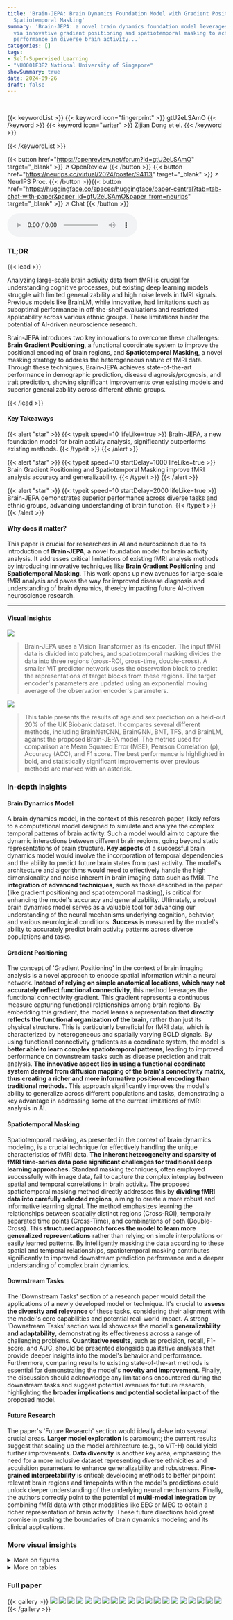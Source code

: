 ```yaml
---
title: 'Brain-JEPA: Brain Dynamics Foundation Model with Gradient Positioning and
  Spatiotemporal Masking'
summary: 'Brain-JEPA: a novel brain dynamics foundation model leverages fMRI data
  via innovative gradient positioning and spatiotemporal masking to achieve state-of-the-art
  performance in diverse brain activity...'
categories: []
tags:
- Self-Supervised Learning
- "\U0001F3E2 National University of Singapore"
showSummary: true
date: 2024-09-26
draft: false
---
```


<br>

{{< keywordList >}}
{{< keyword icon="fingerprint" >}} gtU2eLSAmO {{< /keyword >}}
{{< keyword icon="writer" >}} Zijian Dong et el. {{< /keyword >}}
 
{{< /keywordList >}}

{{< button href="https://openreview.net/forum?id=gtU2eLSAmO" target="_blank" >}}
↗ OpenReview
{{< /button >}}
{{< button href="https://neurips.cc/virtual/2024/poster/94113" target="_blank" >}}
↗ NeurIPS Proc.
{{< /button >}}{{< button href="https://huggingface.co/spaces/huggingface/paper-central?tab=tab-chat-with-paper&paper_id=gtU2eLSAmO&paper_from=neurips" target="_blank" >}}
↗ Chat
{{< /button >}}



<audio controls>
    <source src="https://ai-paper-reviewer.com/gtU2eLSAmO/podcast.wav" type="audio/wav">
    Your browser does not support the audio element.
</audio>


### TL;DR


{{< lead >}}

Analyzing large-scale brain activity data from fMRI is crucial for understanding cognitive processes, but existing deep learning models struggle with limited generalizability and high noise levels in fMRI signals.  Previous models like BrainLM, while innovative, had limitations such as suboptimal performance in off-the-shelf evaluations and restricted applicability across various ethnic groups.  These limitations hinder the potential of AI-driven neuroscience research.

Brain-JEPA introduces two key innovations to overcome these challenges: **Brain Gradient Positioning**, a functional coordinate system to improve the positional encoding of brain regions, and **Spatiotemporal Masking**, a novel masking strategy to address the heterogeneous nature of fMRI data.  Through these techniques, Brain-JEPA achieves state-of-the-art performance in demographic prediction, disease diagnosis/prognosis, and trait prediction, showing significant improvements over existing models and superior generalizability across different ethnic groups.

{{< /lead >}}


#### Key Takeaways

{{< alert "star" >}}
{{< typeit speed=10 lifeLike=true >}} Brain-JEPA, a new foundation model for brain activity analysis, significantly outperforms existing methods. {{< /typeit >}}
{{< /alert >}}

{{< alert "star" >}}
{{< typeit speed=10 startDelay=1000 lifeLike=true >}} Brain Gradient Positioning and Spatiotemporal Masking improve fMRI analysis accuracy and generalizability. {{< /typeit >}}
{{< /alert >}}

{{< alert "star" >}}
{{< typeit speed=10 startDelay=2000 lifeLike=true >}} Brain-JEPA demonstrates superior performance across diverse tasks and ethnic groups, advancing understanding of brain function. {{< /typeit >}}
{{< /alert >}}

#### Why does it matter?
This paper is crucial for researchers in AI and neuroscience due to its introduction of **Brain-JEPA**, a novel foundation model for brain activity analysis.  It addresses critical limitations of existing fMRI analysis methods by introducing innovative techniques like **Brain Gradient Positioning** and **Spatiotemporal Masking**. This work opens up new avenues for large-scale fMRI analysis and paves the way for improved disease diagnosis and understanding of brain dynamics, thereby impacting future AI-driven neuroscience research.

------
#### Visual Insights



![](https://ai-paper-reviewer.com/gtU2eLSAmO/figures_2_1.jpg)

> Brain-JEPA uses a Vision Transformer as its encoder.  The input fMRI data is divided into patches, and spatiotemporal masking divides the data into three regions (cross-ROI, cross-time, double-cross).  A smaller ViT predictor network uses the observation block to predict the representations of target blocks from these regions.  The target encoder's parameters are updated using an exponential moving average of the observation encoder's parameters.





![](https://ai-paper-reviewer.com/gtU2eLSAmO/tables_6_1.jpg)

> This table presents the results of age and sex prediction on a held-out 20% of the UK Biobank dataset.  It compares several different methods, including BrainNetCNN, BrainGNN, BNT, TFS, and BrainLM, against the proposed Brain-JEPA model. The metrics used for comparison are Mean Squared Error (MSE), Pearson Correlation (ρ), Accuracy (ACC), and F1 score. The best performance is highlighted in bold, and statistically significant improvements over previous methods are marked with an asterisk.





### In-depth insights


#### Brain Dynamics Model
A brain dynamics model, in the context of this research paper, likely refers to a computational model designed to simulate and analyze the complex temporal patterns of brain activity.  Such a model would aim to capture the dynamic interactions between different brain regions, going beyond static representations of brain structure.  **Key aspects** of a successful brain dynamics model would involve the incorporation of temporal dependencies and the ability to predict future brain states from past activity.  The model's architecture and algorithms would need to effectively handle the high dimensionality and noise inherent in brain imaging data such as fMRI. The **integration of advanced techniques**, such as those described in the paper (like gradient positioning and spatiotemporal masking), is critical for enhancing the model's accuracy and generalizability.  Ultimately, a robust brain dynamics model serves as a valuable tool for advancing our understanding of the neural mechanisms underlying cognition, behavior, and various neurological conditions.  **Success** is measured by the model's ability to accurately predict brain activity patterns across diverse populations and tasks.

#### Gradient Positioning
The concept of 'Gradient Positioning' in the context of brain imaging analysis is a novel approach to encode spatial information within a neural network.  **Instead of relying on simple anatomical locations, which may not accurately reflect functional connectivity**, this method leverages the functional connectivity gradient. This gradient represents a continuous measure capturing functional relationships among brain regions.  By embedding this gradient, the model learns a representation that **directly reflects the functional organization of the brain**, rather than just its physical structure. This is particularly beneficial for fMRI data, which is characterized by heterogeneous and spatially varying BOLD signals. By using functional connectivity gradients as a coordinate system, the model is **better able to learn complex spatiotemporal patterns**, leading to improved performance on downstream tasks such as disease prediction and trait analysis.  **The innovative aspect lies in using a functional coordinate system derived from diffusion mapping of the brain's connectivity matrix, thus creating a richer and more informative positional encoding than traditional methods.**  This approach significantly improves the model's ability to generalize across different populations and tasks, demonstrating a key advantage in addressing some of the current limitations of fMRI analysis in AI.

#### Spatiotemporal Masking
Spatiotemporal masking, as presented in the context of brain dynamics modeling, is a crucial technique for effectively handling the unique characteristics of fMRI data.  **The inherent heterogeneity and sparsity of fMRI time-series data pose significant challenges for traditional deep learning approaches.**  Standard masking techniques, often employed successfully with image data, fail to capture the complex interplay between spatial and temporal correlations in brain activity.  The proposed spatiotemporal masking method directly addresses this by **dividing fMRI data into carefully selected regions**, aiming to create a more robust and informative learning signal. The method emphasizes learning the relationships between spatially distinct regions (Cross-ROI), temporally separated time points (Cross-Time), and combinations of both (Double-Cross). This **structured approach forces the model to learn more generalized representations** rather than relying on simple interpolations or easily learned patterns. By intelligently masking the data according to these spatial and temporal relationships, spatiotemporal masking contributes significantly to improved downstream prediction performance and a deeper understanding of complex brain dynamics.

#### Downstream Tasks
The 'Downstream Tasks' section of a research paper would detail the applications of a newly developed model or technique.  It's crucial to **assess the diversity and relevance** of these tasks, considering their alignment with the model's core capabilities and potential real-world impact.  A strong 'Downstream Tasks' section would showcase the model's **generalizability and adaptability**, demonstrating its effectiveness across a range of challenging problems.  **Quantitative results**, such as precision, recall, F1-score, and AUC, should be presented alongside qualitative analyses that provide deeper insights into the model's behavior and performance.  Furthermore, comparing results to existing state-of-the-art methods is essential for demonstrating the model's **novelty and improvement**.  Finally, the discussion should acknowledge any limitations encountered during the downstream tasks and suggest potential avenues for future research, highlighting the **broader implications and potential societal impact** of the proposed model.

#### Future Research
The paper's 'Future Research' section would ideally delve into several crucial areas.  **Larger model exploration** is paramount; the current results suggest that scaling up the model architecture (e.g., to ViT-H) could yield further improvements.  **Data diversity** is another key area, emphasizing the need for a more inclusive dataset representing diverse ethnicities and acquisition parameters to enhance generalizability and robustness.   **Fine-grained interpretability** is critical; developing methods to better pinpoint relevant brain regions and timepoints within the model's predictions could unlock deeper understanding of the underlying neural mechanisms.  Finally, the authors correctly point to the potential of **multi-modal integration** by combining fMRI data with other modalities like EEG or MEG to obtain a richer representation of brain activity. These future directions hold great promise in pushing the boundaries of brain dynamics modeling and its clinical applications.


### More visual insights

<details>
<summary>More on figures
</summary>


![](https://ai-paper-reviewer.com/gtU2eLSAmO/figures_3_1.jpg)

> This figure shows how Brain Gradient Positioning works.  Panel (A) displays the brain surface, where different cortical regions are colored according to their positions in a three-dimensional gradient space. Panel (B) shows the three-dimensional gradient space itself, with each point representing a brain region and its position defined by three gradient axes. The color coding in (A) and (B) is consistent, illustrating the mapping between the brain's functional organization and the gradient space representation. The gradient axes are derived from the functional connectivity between brain regions, capturing their relationships and forming a functional coordinate system for brain activity analysis.


![](https://ai-paper-reviewer.com/gtU2eLSAmO/figures_7_1.jpg)

> This figure shows the performance of Brain-JEPA with different model sizes (ViT-S, ViT-B, and ViT-L) on three downstream tasks: age prediction, sex prediction, and NC/MCI classification.  The results demonstrate that larger model configurations consistently achieve better performance.  The x-axis represents the model size, and the y-axis represents the performance metric (Pearson correlation for age prediction and accuracy for sex prediction and NC/MCI classification).


![](https://ai-paper-reviewer.com/gtU2eLSAmO/figures_7_2.jpg)

> The figure shows the performance of Brain-JEPA with different model sizes (ViT-S, ViT-B, and ViT-L) across three downstream tasks: age prediction, sex prediction, and amyloid classification.  It demonstrates that larger models generally achieve better performance, indicating a positive scaling property with model size. The x-axis represents the model size while the y-axis represents the performance metrics.  Specific metrics shown are Pearson correlation for age prediction, accuracy for sex prediction, and accuracy for amyloid classification. 


![](https://ai-paper-reviewer.com/gtU2eLSAmO/figures_7_3.jpg)

> This figure compares three different methods for spatial positional embedding in the Brain-JEPA model: sine and cosine functions, anatomical locations, and brain gradient positioning. The results show that brain gradient positioning achieves significantly better performance across three downstream tasks: age prediction, sex prediction, and NC/MCI classification. This highlights the effectiveness of brain gradient positioning in capturing functional relationships between brain regions.


![](https://ai-paper-reviewer.com/gtU2eLSAmO/figures_8_1.jpg)

> This figure shows the performance of Brain-JEPA across various model sizes (ViT-S, ViT-B, and ViT-L).  The results demonstrate that larger model configurations consistently achieve better performance, with a clear trend of increasing accuracy/correlation with larger models.  The largest model (ViT-L) consistently achieves the best performance across age prediction, sex prediction, and NC/MCI classification tasks.


![](https://ai-paper-reviewer.com/gtU2eLSAmO/figures_8_2.jpg)

> This figure displays the attention weights across seven different brain networks (CN, DMN, DAN, LN, SAN, SMN, VN) for NC/MCI classification in both Caucasian and Asian populations.  The bar graphs show the average attention weights for each network in each group, while the brain image displays the spatial distribution of attention weights across the ROIs, color-coded according to the network they belong to.  The results highlight the consistent patterns across different ethnic groups, emphasizing the critical roles of several networks (DMN, CN, SAN, and LN) in cognitive impairment. 


</details>




<details>
<summary>More on tables
</summary>


![](https://ai-paper-reviewer.com/gtU2eLSAmO/tables_6_2.jpg)
> This table presents the results of applying Brain-JEPA and several other methods to predict age, sex, neuroticism, and flanker scores on the HCP-Aging dataset.  It shows the mean squared error (MSE) for age prediction and neuroticism, the Pearson correlation (ρ) for the same two tasks and accuracy (ACC) and F1 score for sex prediction. Brain-JEPA achieves superior performance compared to previous state-of-the-art methods.

![](https://ai-paper-reviewer.com/gtU2eLSAmO/tables_6_3.jpg)
> This table presents the results of Brain-JEPA and other methods on external tasks of brain disease diagnosis and prognosis using two datasets: ADNI and MACC.  The results show the performance of each method in terms of accuracy (ACC) and F1 score for classifying normal control (NC) versus mild cognitive impairment (MCI), and amyloid positive versus negative in both Caucasian (ADNI) and Asian (MACC) cohorts. The table demonstrates Brain-JEPA's performance compared to other state-of-the-art methods.

![](https://ai-paper-reviewer.com/gtU2eLSAmO/tables_15_1.jpg)
> This table shows the hyperparameters used for pre-training the Brain-JEPA model.  It details the optimizer used (AdamW), its momentum parameters, the learning rate schedule (warmup cosine), the starting, final and overall learning rates, weight decay schedule and parameters, the EMA (Exponential Moving Average) momentum schedule and its start and final values, the total batch size (across multiple GPUs), the number of warmup epochs, patch size, dimension of the gradient vector, and the total number of training epochs.

![](https://ai-paper-reviewer.com/gtU2eLSAmO/tables_15_2.jpg)
> This table presents the hyperparameters used for both end-to-end fine-tuning and linear probing.  It shows the optimizer used (AdamW for fine-tuning and LARS for linear probing), optimizer momentum, learning rate schedule, base learning rate, weight decay (only applied to fine-tuning), layer-wise learning rate decay (only applied to fine-tuning), batch size, warmup epochs, and the number of training epochs. The values differ between the two training methods reflecting differences in optimization strategies.

![](https://ai-paper-reviewer.com/gtU2eLSAmO/tables_15_3.jpg)
> This table presents the hyperparameters used for the spatiotemporal masking strategy in Brain-JEPA.  It specifies the mask ratios for different regions of the input fMRI data: the observation block and three target regions (Cross-ROI (α), Cross-Time (β), and Double-Cross (γ)).  The mask ratios are defined as ranges (ηR, ηT) for the ROI and timestep dimensions, respectively. These ranges control the amount of data masked in each region during pre-training, forcing the model to learn more robust and generalizable representations.

![](https://ai-paper-reviewer.com/gtU2eLSAmO/tables_16_1.jpg)
> This table presents the performance comparison of Brain-JEPA against other baselines on the HCP-aging dataset for age and sex prediction tasks.  The metrics used for comparison include Mean Squared Error (MSE), Pearson Correlation (ρ), Accuracy (ACC), and F1 score.  Lower MSE indicates better performance for age prediction, while higher ρ, ACC, and F1 scores indicate better performance for both age and sex prediction.  The results show that Brain-JEPA significantly outperforms other methods.

![](https://ai-paper-reviewer.com/gtU2eLSAmO/tables_16_2.jpg)
> This table presents the performance comparison of Brain-JEPA against several baseline models on the ADNI dataset for two tasks: NC/MCI classification and amyloid-positive/negative classification.  The metrics used are accuracy (ACC) and F1 score, reflecting the model's ability to correctly classify samples.  The results show Brain-JEPA's superior performance compared to other methods.

![](https://ai-paper-reviewer.com/gtU2eLSAmO/tables_16_3.jpg)
> This table compares the performance of Brain-JEPA against other baselines (SVM/SVR, BrainMass, CSM, SwiFT) on the HCP-Aging dataset for age and sex prediction tasks.  It shows the Mean Squared Error (MSE), Pearson Correlation (p), Accuracy (ACC), and F1 score for each model, highlighting Brain-JEPA's superior performance across all metrics.

![](https://ai-paper-reviewer.com/gtU2eLSAmO/tables_17_1.jpg)
> This table shows the ablation study results on different dataset sizes used for pretraining the model. The results for age prediction (Pearson correlation), sex prediction (accuracy), and NC/MCI classification (accuracy) are presented for dataset sizes of 25%, 50%, 75%, and 100% of the total dataset.  The table demonstrates how increasing the size of the pretraining dataset improves the model's performance on downstream tasks.

![](https://ai-paper-reviewer.com/gtU2eLSAmO/tables_17_2.jpg)
> This table presents the results of age and sex prediction on a held-out portion of the UK Biobank dataset.  It compares Brain-JEPA's performance against several other methods (BrainNetCNN, BrainGNN, BNT, and BrainLM) using metrics such as MSE (lower is better), Pearson Correlation (higher is better), Accuracy, and F1 score (higher is better).  The best performance is highlighted in bold, and statistically significant improvements (p<0.05) are indicated with an asterisk.

![](https://ai-paper-reviewer.com/gtU2eLSAmO/tables_17_3.jpg)
> This table presents the results of the internal tasks (age and sex prediction) performed on the held-out 20% of the UK Biobank (UKB) dataset.  The performance metrics reported are Mean Squared Error (MSE), Pearson Correlation (ρ), Accuracy (ACC), and F1 score.  The results are averaged over 5 independent runs, with standard deviations shown.  Statistically significant improvements (p<0.05) over prior approaches are marked with an asterisk (*).

![](https://ai-paper-reviewer.com/gtU2eLSAmO/tables_18_1.jpg)
> This table compares the performance of Brain-JEPA using 3-dimensional and 30-dimensional brain gradient positioning for age prediction on HCP-Aging, sex prediction on HCP-Aging and Amyloid +ve/-ve classification on ADNI.  The results show that using 30-dimensional brain gradient positioning significantly improves the performance in all three tasks.

</details>




### Full paper

{{< gallery >}}
<img src="https://ai-paper-reviewer.com/gtU2eLSAmO/1.png" class="grid-w50 md:grid-w33 xl:grid-w25" />
<img src="https://ai-paper-reviewer.com/gtU2eLSAmO/2.png" class="grid-w50 md:grid-w33 xl:grid-w25" />
<img src="https://ai-paper-reviewer.com/gtU2eLSAmO/3.png" class="grid-w50 md:grid-w33 xl:grid-w25" />
<img src="https://ai-paper-reviewer.com/gtU2eLSAmO/4.png" class="grid-w50 md:grid-w33 xl:grid-w25" />
<img src="https://ai-paper-reviewer.com/gtU2eLSAmO/5.png" class="grid-w50 md:grid-w33 xl:grid-w25" />
<img src="https://ai-paper-reviewer.com/gtU2eLSAmO/6.png" class="grid-w50 md:grid-w33 xl:grid-w25" />
<img src="https://ai-paper-reviewer.com/gtU2eLSAmO/7.png" class="grid-w50 md:grid-w33 xl:grid-w25" />
<img src="https://ai-paper-reviewer.com/gtU2eLSAmO/8.png" class="grid-w50 md:grid-w33 xl:grid-w25" />
<img src="https://ai-paper-reviewer.com/gtU2eLSAmO/9.png" class="grid-w50 md:grid-w33 xl:grid-w25" />
<img src="https://ai-paper-reviewer.com/gtU2eLSAmO/10.png" class="grid-w50 md:grid-w33 xl:grid-w25" />
<img src="https://ai-paper-reviewer.com/gtU2eLSAmO/11.png" class="grid-w50 md:grid-w33 xl:grid-w25" />
<img src="https://ai-paper-reviewer.com/gtU2eLSAmO/12.png" class="grid-w50 md:grid-w33 xl:grid-w25" />
<img src="https://ai-paper-reviewer.com/gtU2eLSAmO/13.png" class="grid-w50 md:grid-w33 xl:grid-w25" />
<img src="https://ai-paper-reviewer.com/gtU2eLSAmO/14.png" class="grid-w50 md:grid-w33 xl:grid-w25" />
<img src="https://ai-paper-reviewer.com/gtU2eLSAmO/15.png" class="grid-w50 md:grid-w33 xl:grid-w25" />
<img src="https://ai-paper-reviewer.com/gtU2eLSAmO/16.png" class="grid-w50 md:grid-w33 xl:grid-w25" />
<img src="https://ai-paper-reviewer.com/gtU2eLSAmO/17.png" class="grid-w50 md:grid-w33 xl:grid-w25" />
<img src="https://ai-paper-reviewer.com/gtU2eLSAmO/18.png" class="grid-w50 md:grid-w33 xl:grid-w25" />
<img src="https://ai-paper-reviewer.com/gtU2eLSAmO/19.png" class="grid-w50 md:grid-w33 xl:grid-w25" />
<img src="https://ai-paper-reviewer.com/gtU2eLSAmO/20.png" class="grid-w50 md:grid-w33 xl:grid-w25" />
{{< /gallery >}}